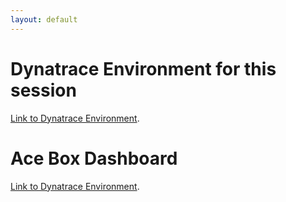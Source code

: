 ```yaml
---
layout: default
---
```



# Dynatrace Environment for this session
[Link to Dynatrace Environment](./another-page.html).

# Ace Box Dashboard
[Link to Dynatrace Environment](./another-page.html).


